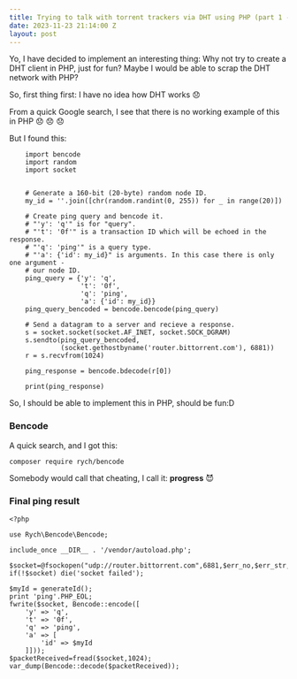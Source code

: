 ```yaml
---
title: Trying to talk with torrent trackers via DHT using PHP (part 1 - Ping)
date: 2023-11-23 21:14:00 Z
layout: post
---
```


Yo, I have decided to implement an interesting thing:
Why not try to create a DHT client in PHP, just for fun? Maybe I would be able to scrap the DHT network with PHP?

So, first thing first: I have no idea how DHT works 😞

From a quick Google search, I see that there is no working example of this in PHP 😞 😞 😞

But I found this:

```
    import bencode
    import random
    import socket
    
    
    # Generate a 160-bit (20-byte) random node ID.
    my_id = ''.join([chr(random.randint(0, 255)) for _ in range(20)])
    
    # Create ping query and bencode it.
    # "'y': 'q'" is for "query".
    # "'t': '0f'" is a transaction ID which will be echoed in the response.
    # "'q': 'ping'" is a query type.
    # "'a': {'id': my_id}" is arguments. In this case there is only one argument -
    # our node ID.
    ping_query = {'y': 'q',
                  't': '0f',
                  'q': 'ping',
                  'a': {'id': my_id}}
    ping_query_bencoded = bencode.bencode(ping_query)
    
    # Send a datagram to a server and recieve a response.
    s = socket.socket(socket.AF_INET, socket.SOCK_DGRAM)
    s.sendto(ping_query_bencoded,
             (socket.gethostbyname('router.bittorrent.com'), 6881))
    r = s.recvfrom(1024)
    
    ping_response = bencode.bdecode(r[0])
    
    print(ping_response)
```

So, I should be able to implement this in PHP, should be fun:D

### Bencode
A quick search, and I got this:
```
composer require rych/bencode
```

Somebody would call that cheating, I call it: **progress** 😈

### Final ping result

```
<?php

use Rych\Bencode\Bencode;

include_once __DIR__ . '/vendor/autoload.php';

$socket=@fsockopen("udp://router.bittorrent.com",6881,$err_no,$err_str,1);
if(!$socket) die('socket failed');

$myId = generateId();
print 'ping'.PHP_EOL;
fwrite($socket, Bencode::encode([
    'y' => 'q',
    't' => '0f',
    'q' => 'ping',
    'a' => [
        'id' => $myId
    ]]));
$packetReceived=fread($socket,1024);
var_dump(Bencode::decode($packetReceived));
```
